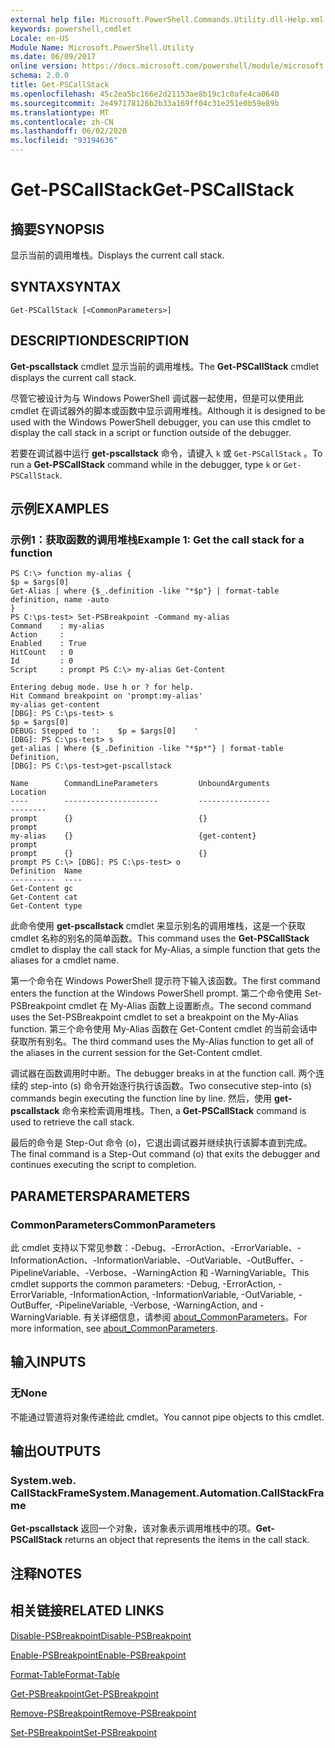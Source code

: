 ```yaml
---
external help file: Microsoft.PowerShell.Commands.Utility.dll-Help.xml
keywords: powershell,cmdlet
Locale: en-US
Module Name: Microsoft.PowerShell.Utility
ms.date: 06/09/2017
online version: https://docs.microsoft.com/powershell/module/microsoft.powershell.utility/get-pscallstack?view=powershell-5.1&WT.mc_id=ps-gethelp
schema: 2.0.0
title: Get-PSCallStack
ms.openlocfilehash: 45c2ea5bc166e2d21153ae8b19c1c0afe4ca0640
ms.sourcegitcommit: 2e497178126b2b33a169ff04c31e251e0b59e89b
ms.translationtype: MT
ms.contentlocale: zh-CN
ms.lasthandoff: 06/02/2020
ms.locfileid: "93194636"
---
```

# <span data-ttu-id="47104-103">Get-PSCallStack</span><span class="sxs-lookup"><span data-stu-id="47104-103">Get-PSCallStack</span></span>

## <span data-ttu-id="47104-104">摘要</span><span class="sxs-lookup"><span data-stu-id="47104-104">SYNOPSIS</span></span>
<span data-ttu-id="47104-105">显示当前的调用堆栈。</span><span class="sxs-lookup"><span data-stu-id="47104-105">Displays the current call stack.</span></span>

## <span data-ttu-id="47104-106">SYNTAX</span><span class="sxs-lookup"><span data-stu-id="47104-106">SYNTAX</span></span>

```
Get-PSCallStack [<CommonParameters>]
```

## <span data-ttu-id="47104-107">DESCRIPTION</span><span class="sxs-lookup"><span data-stu-id="47104-107">DESCRIPTION</span></span>
<span data-ttu-id="47104-108">**Get-pscallstack** cmdlet 显示当前的调用堆栈。</span><span class="sxs-lookup"><span data-stu-id="47104-108">The **Get-PSCallStack** cmdlet displays the current call stack.</span></span>

<span data-ttu-id="47104-109">尽管它被设计为与 Windows PowerShell 调试器一起使用，但是可以使用此 cmdlet 在调试器外的脚本或函数中显示调用堆栈。</span><span class="sxs-lookup"><span data-stu-id="47104-109">Although it is designed to be used with the Windows PowerShell debugger, you can use this cmdlet to display the call stack in a script or function outside of the debugger.</span></span>

<span data-ttu-id="47104-110">若要在调试器中运行 **get-pscallstack** 命令，请键入 `k` 或 `Get-PSCallStack` 。</span><span class="sxs-lookup"><span data-stu-id="47104-110">To run a **Get-PSCallStack** command while in the debugger, type `k` or `Get-PSCallStack`.</span></span>

## <span data-ttu-id="47104-111">示例</span><span class="sxs-lookup"><span data-stu-id="47104-111">EXAMPLES</span></span>

### <span data-ttu-id="47104-112">示例1：获取函数的调用堆栈</span><span class="sxs-lookup"><span data-stu-id="47104-112">Example 1: Get the call stack for a function</span></span>

```
PS C:\> function my-alias {
$p = $args[0]
Get-Alias | where {$_.definition -like "*$p"} | format-table definition, name -auto
}
PS C:\ps-test> Set-PSBreakpoint -Command my-alias
Command    : my-alias
Action     :
Enabled    : True
HitCount   : 0
Id         : 0
Script     : prompt PS C:\> my-alias Get-Content

Entering debug mode. Use h or ? for help.
Hit Command breakpoint on 'prompt:my-alias'
my-alias get-content
[DBG]: PS C:\ps-test> s
$p = $args[0]
DEBUG: Stepped to ':    $p = $args[0]    '
[DBG]: PS C:\ps-test> s
get-alias | Where {$_.Definition -like "*$p*"} | format-table Definition,
[DBG]: PS C:\ps-test>get-pscallstack

Name        CommandLineParameters         UnboundArguments              Location
----        ---------------------         ----------------              --------
prompt      {}                            {}                            prompt
my-alias    {}                            {get-content}                 prompt
prompt      {}                            {}                            prompt PS C:\> [DBG]: PS C:\ps-test> o
Definition  Name
----------  ----
Get-Content gc
Get-Content cat
Get-Content type
```

<span data-ttu-id="47104-113">此命令使用 **get-pscallstack** cmdlet 来显示别名的调用堆栈，这是一个获取 cmdlet 名称的别名的简单函数。</span><span class="sxs-lookup"><span data-stu-id="47104-113">This command uses the **Get-PSCallStack** cmdlet to display the call stack for My-Alias, a simple function that gets the aliases for a cmdlet name.</span></span>

<span data-ttu-id="47104-114">第一个命令在 Windows PowerShell 提示符下输入该函数。</span><span class="sxs-lookup"><span data-stu-id="47104-114">The first command enters the function at the Windows PowerShell prompt.</span></span>
<span data-ttu-id="47104-115">第二个命令使用 Set-PSBreakpoint cmdlet 在 My-Alias 函数上设置断点。</span><span class="sxs-lookup"><span data-stu-id="47104-115">The second command uses the Set-PSBreakpoint cmdlet to set a breakpoint on the My-Alias function.</span></span>
<span data-ttu-id="47104-116">第三个命令使用 My-Alias 函数在 Get-Content cmdlet 的当前会话中获取所有别名。</span><span class="sxs-lookup"><span data-stu-id="47104-116">The third command uses the My-Alias function to get all of the aliases in the current session for the Get-Content cmdlet.</span></span>

<span data-ttu-id="47104-117">调试器在函数调用时中断。</span><span class="sxs-lookup"><span data-stu-id="47104-117">The debugger breaks in at the function call.</span></span>
<span data-ttu-id="47104-118">两个连续的 step-into (s) 命令开始逐行执行该函数。</span><span class="sxs-lookup"><span data-stu-id="47104-118">Two consecutive step-into (s) commands begin executing the function line by line.</span></span>
<span data-ttu-id="47104-119">然后，使用 **get-pscallstack** 命令来检索调用堆栈。</span><span class="sxs-lookup"><span data-stu-id="47104-119">Then, a **Get-PSCallStack** command is used to retrieve the call stack.</span></span>

<span data-ttu-id="47104-120">最后的命令是 Step-Out 命令 (o)，它退出调试器并继续执行该脚本直到完成。</span><span class="sxs-lookup"><span data-stu-id="47104-120">The final command is a Step-Out command (o) that exits the debugger and continues executing the script to completion.</span></span>

## <span data-ttu-id="47104-121">PARAMETERS</span><span class="sxs-lookup"><span data-stu-id="47104-121">PARAMETERS</span></span>

### <span data-ttu-id="47104-122">CommonParameters</span><span class="sxs-lookup"><span data-stu-id="47104-122">CommonParameters</span></span>
<span data-ttu-id="47104-123">此 cmdlet 支持以下常见参数：-Debug、-ErrorAction、-ErrorVariable、-InformationAction、-InformationVariable、-OutVariable、-OutBuffer、-PipelineVariable、-Verbose、-WarningAction 和 -WarningVariable。</span><span class="sxs-lookup"><span data-stu-id="47104-123">This cmdlet supports the common parameters: -Debug, -ErrorAction, -ErrorVariable, -InformationAction, -InformationVariable, -OutVariable, -OutBuffer, -PipelineVariable, -Verbose, -WarningAction, and -WarningVariable.</span></span> <span data-ttu-id="47104-124">有关详细信息，请参阅 [about_CommonParameters](https://go.microsoft.com/fwlink/?LinkID=113216)。</span><span class="sxs-lookup"><span data-stu-id="47104-124">For more information, see [about_CommonParameters](https://go.microsoft.com/fwlink/?LinkID=113216).</span></span>

## <span data-ttu-id="47104-125">输入</span><span class="sxs-lookup"><span data-stu-id="47104-125">INPUTS</span></span>

### <span data-ttu-id="47104-126">无</span><span class="sxs-lookup"><span data-stu-id="47104-126">None</span></span>
<span data-ttu-id="47104-127">不能通过管道将对象传递给此 cmdlet。</span><span class="sxs-lookup"><span data-stu-id="47104-127">You cannot pipe objects to this cmdlet.</span></span>

## <span data-ttu-id="47104-128">输出</span><span class="sxs-lookup"><span data-stu-id="47104-128">OUTPUTS</span></span>

### <span data-ttu-id="47104-129">System.web. CallStackFrame</span><span class="sxs-lookup"><span data-stu-id="47104-129">System.Management.Automation.CallStackFrame</span></span>
<span data-ttu-id="47104-130">**Get-pscallstack** 返回一个对象，该对象表示调用堆栈中的项。</span><span class="sxs-lookup"><span data-stu-id="47104-130">**Get-PSCallStack** returns an object that represents the items in the call stack.</span></span>

## <span data-ttu-id="47104-131">注释</span><span class="sxs-lookup"><span data-stu-id="47104-131">NOTES</span></span>

## <span data-ttu-id="47104-132">相关链接</span><span class="sxs-lookup"><span data-stu-id="47104-132">RELATED LINKS</span></span>

[<span data-ttu-id="47104-133">Disable-PSBreakpoint</span><span class="sxs-lookup"><span data-stu-id="47104-133">Disable-PSBreakpoint</span></span>](Disable-PSBreakpoint.md)

[<span data-ttu-id="47104-134">Enable-PSBreakpoint</span><span class="sxs-lookup"><span data-stu-id="47104-134">Enable-PSBreakpoint</span></span>](Enable-PSBreakpoint.md)

[<span data-ttu-id="47104-135">Format-Table</span><span class="sxs-lookup"><span data-stu-id="47104-135">Format-Table</span></span>](Format-Table.md)

[<span data-ttu-id="47104-136">Get-PSBreakpoint</span><span class="sxs-lookup"><span data-stu-id="47104-136">Get-PSBreakpoint</span></span>](Get-PSBreakpoint.md)

[<span data-ttu-id="47104-137">Remove-PSBreakpoint</span><span class="sxs-lookup"><span data-stu-id="47104-137">Remove-PSBreakpoint</span></span>](Remove-PSBreakpoint.md)

[<span data-ttu-id="47104-138">Set-PSBreakpoint</span><span class="sxs-lookup"><span data-stu-id="47104-138">Set-PSBreakpoint</span></span>](Set-PSBreakpoint.md)
